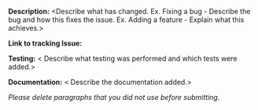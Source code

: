 

**Description:** <Describe what has changed. 
Ex. Fixing a bug - Describe the bug and how this fixes the issue.
Ex. Adding a feature - Explain what this achieves.>

**Link to tracking Issue:** <Issue number if applicable>

**Testing:** < Describe what testing was performed and which tests were added.>

**Documentation:** < Describe the documentation added.>

_Please delete paragraphs that you did not use before submitting._
